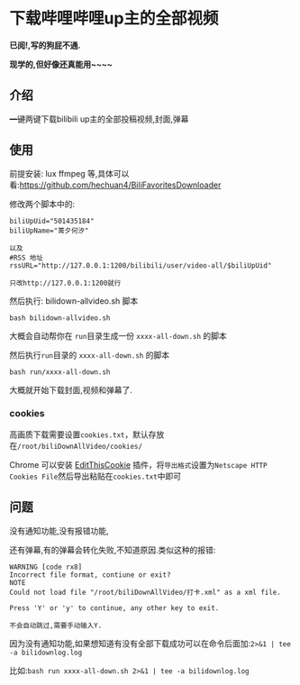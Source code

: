 # 下载哔哩哔哩up主的全部视频

**已阅!,写的狗屁不通.**

**现学的,但好像还真能用~~~~**

## 介绍

~~一键~~两键下载bilibili up主的全部投稿视频,封面,弹幕

## 使用

前提安装: lux ffmpeg 等,具体可以看:https://github.com/hechuan4/BiliFavoritesDownloader



修改两个脚本中的:

```shell
biliUpUid="501435184"
biliUpName="菁夕何汐"

以及
#RSS 地址
rssURL="http://127.0.0.1:1200/bilibili/user/video-all/$biliUpUid"

只改http://127.0.0.1:1200就行
```

然后执行: bilidown-allvideo.sh 脚本

`bash bilidown-allvideo.sh`

大概会自动帮你在 `run`目录生成一份 `xxxx-all-down.sh` 的脚本

然后执行`run`目录的 `xxxx-all-down.sh` 的脚本

`bash run/xxxx-all-down.sh  `

大概就开始下载封面,视频和弹幕了.

### cookies

高画质下载需要设置`cookies.txt`，默认存放在`/root/biliDownAllVideo/cookies/`

Chrome 可以安装 [EditThisCookie](https://chrome.google.com/webstore/detail/editthiscookie/fngmhnnpilhplaeedifhccceomclgfbg) 插件，将`导出格式`设置为`Netscape HTTP Cookies File`然后导出粘贴在`cookies.txt`中即可

## 问题

没有通知功能,没有报错功能,

还有弹幕,有的弹幕会转化失败,不知道原因.类似这种的报错:

```shell
WARNING [code rx8]
Incorrect file format, contiune or exit?
NOTE
Could not load file "/root/biliDownAllVideo/打卡.xml" as a xml file.

Press 'Y' or 'y' to continue, any other key to exit.

不会自动跳过,需要手动输入Y.
```

因为没有通知功能,如果想知道有没有全部下载成功可以在命令后面加:`2>&1 | tee -a bilidownlog.log`

比如:`bash run xxxx-all-down.sh 2>&1 | tee -a bilidownlog.log  `